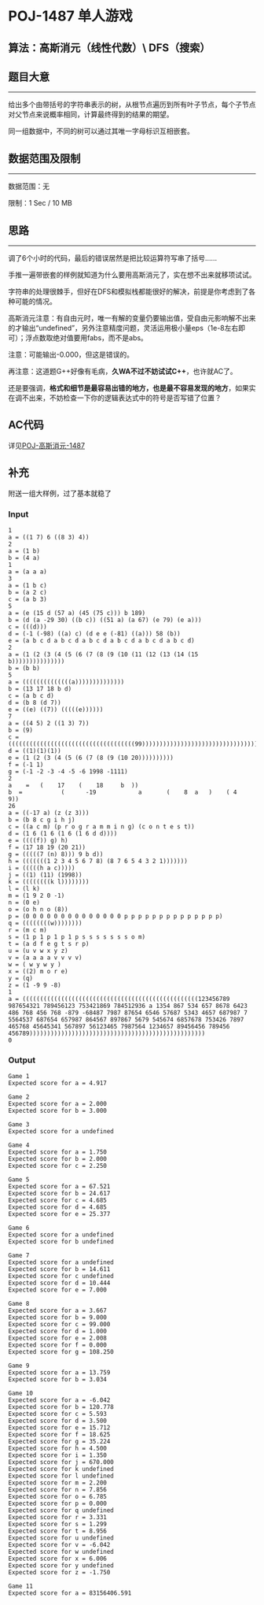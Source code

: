 # POJ-1487 单人游戏
## 算法：高斯消元（线性代数）\ DFS（搜索）
## 题目大意
---
给出多个由带括号的字符串表示的树，从根节点遍历到所有叶子节点，每个子节点对父节点来说概率相同，计算最终得到的结果的期望。

同一组数据中，不同的树可以通过其唯一字母标识互相嵌套。
## 数据范围及限制
---
数据范围：无

限制：1 Sec / 10 MB
## 思路
---
调了6个小时的代码，最后的错误居然是把比较运算符写串了括号……

手推一遍带嵌套的样例就知道为什么要用高斯消元了，实在想不出来就移项试试。

字符串的处理很棘手，但好在DFS和模拟栈都能很好的解决，前提是你考虑到了各种可能的情况。

高斯消元注意：有自由元时，唯一有解的变量仍要输出值，受自由元影响解不出来的才输出“undefined”，另外注意精度问题，灵活运用极小量eps（1e-8左右即可）；浮点数取绝对值要用fabs，而不是abs。

注意：可能输出-0.000，但这是错误的。

再注意：这道题G++好像有毛病，__久WA不过不妨试试C++__，也许就AC了。

还是要强调，__格式和细节是最容易出错的地方，也是最不容易发现的地方__，如果实在调不出来，不妨检查一下你的逻辑表达式中的符号是否写错了位置？
## AC代码
详见[POJ-高斯消元-1487](https://github.com/seoi2017/OICode/blob/master/%E9%A2%98%E7%9B%AE/POJ/%E9%AB%98%E6%96%AF%E6%B6%88%E5%85%83-1487.cc "AC Code")
## 补充
附送一组大样例，过了基本就稳了
### Input
```
1
a = ((1 7) 6 ((8 3) 4))
2
a = (1 b)
b = (4 a)
1
a = (a a a)
3
a = (1 b c)
b = (a 2 c)
c = (a b 3)
5
a = (e (15 d (57 a) (45 (75 c))) b 189)
b = (d (a -29 30) ((b c)) ((51 a) (a 67) (e 79) (e a)))
c = (((d)))
d = (-1 (-98) ((a) c) (d e e (-81) ((a))) 58 (b))
e = (a b c d a b c d a b c d a b c d a b c d a b c d)
2
a = (1 (2 (3 (4 (5 (6 (7 (8 (9 (10 (11 (12 (13 (14 (15 b)))))))))))))))
b = (b b)
5
a = ((((((((((((((a))))))))))))))
b = (13 17 18 b d)
c = (a b c d)
d = (b 8 (d 7))
e = ((e) ((7)) (((((e))))))
7
a = ((4 5) 2 ((1 3) 7))
b = (9)
c = ((((((((((((((((((((((((((((((((((((99))))))))))))))))))))))))))))))))))))
d = ((1)(1)(1))
e = (1 (2 (3 (4 (5 (6 (7 (8 (9 (10 20))))))))))
f = (-1 1)
g = (-1 -2 -3 -4 -5 -6 1998 -1111)
2
a    =   (    17    (    18     b  ))                
b  =           (      -19            a       (    8  a   )    ( 4   9))   
26
a = ((-17 a) (z (z 3)))
b = (b 8 c g i h j)
c = ((a c m) (p r o g r a m m i n g) (c o n t e s t))
d = (1 6 (1 6 (1 6 (1 6 d d))))
e = ((((f)) g) h)
f = (17 18 19 (20 21))
g = (((((7 (n) 8))) 9 b d))
h = (((((((1 2 3 4 5 6 7 8) (8 7 6 5 4 3 2 1)))))))
i = (((((h a c)))))
j = ((1) (11) (1998))
k = ((((((((k l))))))))
l = (l k)
m = (1 9 2 0 -1)
n = (0 e)
o = (o h n o (8))
p = (0 0 0 0 0 0 0 0 0 0 0 0 0 0 p p p p p p p p p p p p p p)
q = ((((((((w))))))))
r = (m c m)
s = (1 p 1 p 1 p 1 p s s s s s s s o m)
t = (a d f e g t s r p)
u = (u v w x y z)
v = (a a a a v v v v)
w = ( w y w y )
x = ((2) m o r e)
y = (q)
z = (1 -9 9 -8)
1
a = ((((((((((((((((((((((((((((((((((((((((((((((((((123456789 987654321 789456123 753421869 784512936 a 1354 867 534 657 8678 6423 486 768 456 768 -879 -68487 7987 87654 6546 57687 5343 4657 687987 7 5564537 687654 657987 864567 897867 5679 545674 6857678 753426 7897 465768 45645341 567897 56123465 7987564 1234657 89456456 789456 456789))))))))))))))))))))))))))))))))))))))))))))))))))
0
```
### Output
```
Game 1
Expected score for a = 4.917

Game 2
Expected score for a = 2.000
Expected score for b = 3.000

Game 3
Expected score for a undefined

Game 4
Expected score for a = 1.750
Expected score for b = 2.000
Expected score for c = 2.250

Game 5
Expected score for a = 67.521
Expected score for b = 24.617
Expected score for c = 4.685
Expected score for d = 4.685
Expected score for e = 25.377

Game 6
Expected score for a undefined
Expected score for b undefined

Game 7
Expected score for a undefined
Expected score for b = 14.611
Expected score for c undefined
Expected score for d = 10.444
Expected score for e = 7.000

Game 8
Expected score for a = 3.667
Expected score for b = 9.000
Expected score for c = 99.000
Expected score for d = 1.000
Expected score for e = 2.008
Expected score for f = 0.000
Expected score for g = 108.250

Game 9
Expected score for a = 13.759
Expected score for b = 3.034

Game 10
Expected score for a = -6.042
Expected score for b = 120.778
Expected score for c = 5.593
Expected score for d = 3.500
Expected score for e = 15.712
Expected score for f = 18.625
Expected score for g = 35.224
Expected score for h = 4.500
Expected score for i = 1.350
Expected score for j = 670.000
Expected score for k undefined
Expected score for l undefined
Expected score for m = 2.200
Expected score for n = 7.856
Expected score for o = 6.785
Expected score for p = 0.000
Expected score for q undefined
Expected score for r = 3.331
Expected score for s = 1.299
Expected score for t = 8.956
Expected score for u undefined
Expected score for v = -6.042
Expected score for w undefined
Expected score for x = 6.006
Expected score for y undefined
Expected score for z = -1.750

Game 11
Expected score for a = 83156406.591
```